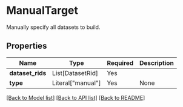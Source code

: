 # ManualTarget

Manually specify all datasets to build.

## Properties
| Name | Type | Required | Description |
| ------------ | ------------- | ------------- | ------------- |
**dataset_rids** | List[DatasetRid] | Yes |  |
**type** | Literal["manual"] | Yes | None |


[[Back to Model list]](../../README.md#documentation-for-models) [[Back to API list]](../../README.md#documentation-for-api-endpoints) [[Back to README]](../../README.md)
